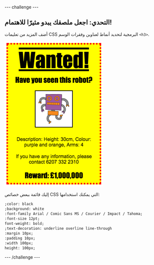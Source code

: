 --- challenge ---
## التحدي: اجعل ملصقك يبدو مثيرًا للاهتمام!
أضف المزيد من تعليمات CSS البرمجية لتحديد أنماط لعناوين وفقرات الوسم `<h3>`. 

![screenshot](images/wanted-final.png)

إليك قائمة ببعض خصائص CSS التي يمكنك استخدامها:

```
;color: black
;background: white
:font-family Arial / Comic Sans MS / Courier / Impact / Tahoma;‎
:font-size 12pt;‎
font-weight: bold;‎
;text-decoration: underline overline line-through
:margin 10px;‎
:padding 10px;‎
:width 100px;‎
height: 100px;‎
```




--- /challenge ---